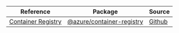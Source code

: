 | Reference | Package | Source |
|---|---|---|
|[Container Registry](container-registry-readme.md)|[@azure/container-registry](https://www.npmjs.com/package/@azure/container-registry)|[Github](https://github.com/Azure/azure-sdk-for-js/blob/main/sdk/containerregistry/container-registry)|
